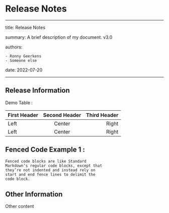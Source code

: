 # Release Notes

---
title: Release Notes

summary: A brief description of my document. v3.0

authors:

    - Ronny Geerkens
    - Someone else
date: 2022-07-20

---

## Release Information

Demo Table :

First Header | Second Header | Third Header
:----------- |:-------------:| -----------:
Left         | Center        | Right
Left         | Center        | Right

## Fenced Code Example 1 :

```
Fenced code blocks are like Standard
Markdown’s regular code blocks, except that
they’re not indented and instead rely on
start and end fence lines to delimit the
code block.
```

## Other Information

Other content
